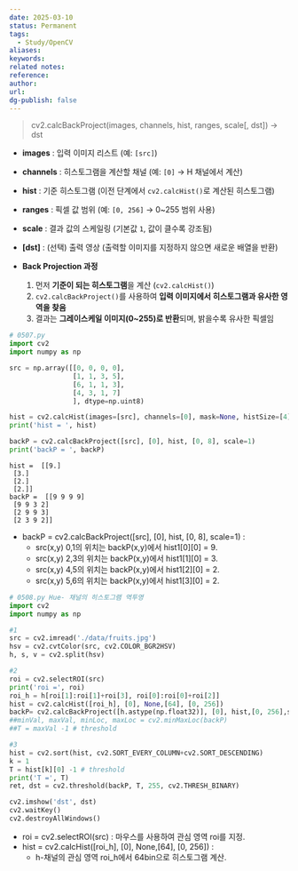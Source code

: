 ```yaml
---
date: 2025-03-10
status: Permanent
tags: 
  - Study/OpenCV
aliases: 
keywords: 
related notes: 
reference: 
author: 
url: 
dg-publish: false
---
```



> cv2.calcBackProject(images, channels, hist, ranges, scale[, dst]) -> dst
- **images** : 입력 이미지 리스트 (예: `[src]`)
- **channels** : 히스토그램을 계산할 채널 (예: `[0]` → H 채널에서 계산)
- **hist** : 기준 히스토그램 (이전 단계에서 `cv2.calcHist()`로 계산된 히스토그램)
- **ranges** : 픽셀 값 범위 (예: `[0, 256]` → 0~255 범위 사용)
- **scale** : 결과 값의 스케일링 (기본값 `1`, 값이 클수록 강조됨)
- **[dst]** : (선택) 출력 영상 (출력할 이미지를 지정하지 않으면 새로운 배열을 반환)

- **Back Projection 과정**
	1. 먼저 **기준이 되는 히스토그램**을 계산 (`cv2.calcHist()`)
	2. `cv2.calcBackProject()`를 사용하여 **입력 이미지에서 히스토그램과 유사한 영역을 찾음**
	3. 결과는 **그레이스케일 이미지(0~255)로 반환**되며, 밝을수록 유사한 픽셀임

```python
# 0507.py
import cv2
import numpy as np

src = np.array([[0, 0, 0, 0],
				[1, 1, 3, 5],
				[6, 1, 1, 3],
				[4, 3, 1, 7]
				], dtype=np.uint8)

hist = cv2.calcHist(images=[src], channels=[0], mask=None, histSize=[4], ranges=[0, 8])
print('hist = ', hist)

backP = cv2.calcBackProject([src], [0], hist, [0, 8], scale=1)
print('backP = ', backP)
```

```output
hist =  [[9.]
 [3.]
 [2.]
 [2.]]
backP =  [[9 9 9 9]
 [9 9 3 2]
 [2 9 9 3]
 [2 3 9 2]]
```
- backP = cv2.calcBackProject([src], [0], hist, [0, 8], scale=1) :
	- src(x,y) 0,1의 위치는 backP(x,y)에서 hist1[0][0] = 9.
	- src(x,y) 2,3의 위치는 backP(x,y)에서 hist1[1][0] = 3.
	- src(x,y) 4,5의 위치는 backP(x,y)에서 hist1[2][0] = 2.
	- src(x,y) 5,6의 위치는 backP(x,y)에서 hist1[3][0] = 2.

```python
# 0508.py Hue- 채널의 히스토그램 역투영
import cv2
import numpy as np

#1
src = cv2.imread('./data/fruits.jpg')
hsv = cv2.cvtColor(src, cv2.COLOR_BGR2HSV)
h, s, v = cv2.split(hsv)

#2
roi = cv2.selectROI(src)
print('roi =', roi)
roi_h = h[roi[1]:roi[1]+roi[3], roi[0]:roi[0]+roi[2]]
hist = cv2.calcHist([roi_h], [0], None,[64], [0, 256])
backP= cv2.calcBackProject([h.astype(np.float32)], [0], hist,[0, 256],scale=1.0)
##minVal, maxVal, minLoc, maxLoc = cv2.minMaxLoc(backP)
##T = maxVal -1 # threshold

#3
hist = cv2.sort(hist, cv2.SORT_EVERY_COLUMN+cv2.SORT_DESCENDING)
k = 1
T = hist[k][0] -1 # threshold
print('T =', T)
ret, dst = cv2.threshold(backP, T, 255, cv2.THRESH_BINARY)

cv2.imshow('dst', dst)
cv2.waitKey()
cv2.destroyAllWindows()
```


- roi = cv2.selectROI(src) : 마우스를 사용하여 관심 영역 roi를 지정.
- hist = cv2.calcHist([roi_h], [0], None,[64], [0, 256]) :
	- h-채널의 관심 영역 roi_h에서 64bin으로 히스토그램 계산.